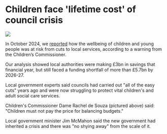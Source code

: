 # Children face 'lifetime cost' of council crisis

![](https://ichef.bbci.co.uk/ace/standard/976/cpsprodpb/917e/live/6705b050-87d3-11ef-8e7b-0b02d0ff83e2.jpg.webp)

In October 2024, we [reported](https://www.bbc.co.uk/news/articles/c3rl3z0wn27o) how the wellbeing of children and young people was at risk from cuts to local services, according to a warning from the Children’s Commissioner.

Our analysis showed local authorities were making £3bn in savings that financial year, but still faced a funding shortfall of more than £5.7bn by 2026-27.

Local government experts said councils had carried out "all of the easy cuts" years ago and were now struggling to protect vital children's and adult social care services.

Children's Commissioner Dame Rachel de Souza (pictured above) said: "Children must not pay the price for balancing budgets."

Local government minister Jim McMahon said the new government had inherited a crisis and there was "no shying away" from the scale of it.


